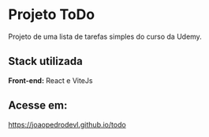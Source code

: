 # Projeto ToDo

Projeto de uma lista de tarefas simples do curso da Udemy.

## Stack utilizada

**Front-end:** React e ViteJs

## Acesse em:
https://joaopedrodevl.github.io/todo

